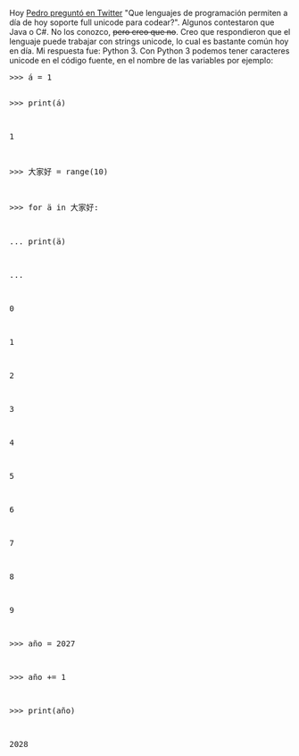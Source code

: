 <html><body><p>Hoy <a href="http://twitter.com/pedroprez/status/34967078767169536" target="_blank">Pedro preguntó en Twitter</a> "Que lenguajes de programación permiten a día de hoy soporte full unicode para codear?". Algunos contestaron que Java o C#. No los conozco, <span style="text-decoration: line-through;">pero creo que no</span>. Creo que respondieron que el lenguaje puede trabajar con strings unicode, lo cual es bastante común hoy en día. Mi respuesta fue: Python 3. Con Python 3 podemos tener caracteres unicode en el código fuente, en el nombre de las variables por ejemplo:

</p><pre>&gt;&gt;&gt; á = 1

&gt;&gt;&gt; print(á)

1

&gt;&gt;&gt; 大家好 = range(10)

&gt;&gt;&gt; for ä in 大家好:

...     print(ä)

...

0

1

2

3

4

5

6

7

8

9

&gt;&gt;&gt; año = 2027

&gt;&gt;&gt; año += 1

&gt;&gt;&gt; print(año)

2028

</pre></body></html>